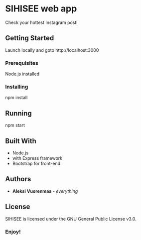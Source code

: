 # SIHISEE web app

Check your hottest Instagram post!

## Getting Started

Launch locally and goto http://localhost:3000 

### Prerequisites

Node.js installed

### Installing

npm install

## Running

npm start

## Built With

* Node.js 
* with Express framework
* Bootstrap for front-end


## Authors

* **Aleksi Vuorenmaa** - *everything*



## License

SIHISEE is licensed under the GNU General Public License v3.0.

### Enjoy!
